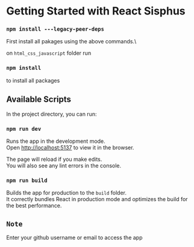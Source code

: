 # Getting Started with React Sisphus

### `npm install ---legacy-peer-deps`
First install all pakages using the above commands.\

on `html_css_javascript` folder run
### `npm install`
to install all packages


## Available Scripts

In the project directory, you can run:

### `npm run dev`

Runs the app in the development mode.\
Open [http://localhost:5137](http://localhost:5137) to view it in the browser.

The page will reload if you make edits.\
You will also see any lint errors in the console.

### `npm run build`

Builds the app for production to the `build` folder.\
It correctly bundles React in production mode and optimizes the build for the best performance.

## `Note`
Enter your github username or email to access the app


